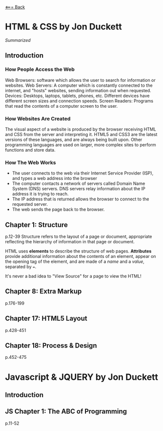 [<=== Back](README.md)

# HTML & CSS by Jon Duckett
*Summarized*

## Introduction
### How People Access the Web
Web Browsers: software which allows the user to search for information or websites.
Web Servers: A computer which is constantly connected to the internet, and "hosts" websites, sending information out when requested.
Devices: Desktops, laptops, tablets, phones, etc. Different devices have different screen sizes and connection speeds.
Screen Readers: Programs that read the contents of a computer screen to the user. 

### How Websites Are Created
The visual aspect of a website is produced by the browser receiving HTML and CSS from the server and interpreting it. HTML5 and CSS3 are the latest versions of these languages, and are always being built upon. Other programming languages are used on larger, more complex sites to perform functions and store data. 

### How The Web Works
- The user connects to the web via their Internet Service Provider (ISP), and types a web address into the browser
- The computer contacts a network of servers called Domain Name System (DNS) servers. DNS servers relay information about the IP address it is trying to reach.
- The IP address that is returned allows the browser to connect to the requested server. 
- The web sends the page back to the browser.

## Chapter 1: Structure
p.12-39
Structure refers to the layout of a page or document, appropriate reflecting the hierarchy of information in that page or document.

HTML uses **elements** to describe the structure of web pages.
**Attributes** provide additional information about the contents of an element, appear on the opening tag of the element, and are made of a *name* and a *value*, separated by `=`.

It's never a bad idea to "View Source" for a page to view the HTML!

## Chapter 8: Extra Markup
p.176-199

## Chapter 17: HTML5 Layout
p.428-451

## Chapter 18: Process & Design
p.452-475

# Javascript & JQUERY by Jon Duckett

## Introduction

## JS Chapter 1: The ABC of Programming
p.11-52
